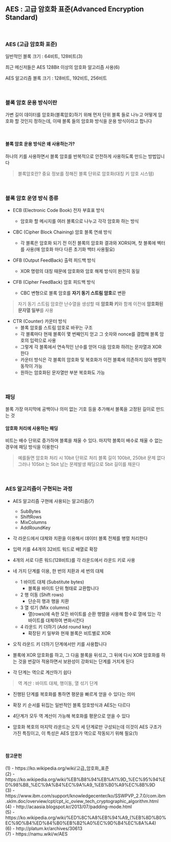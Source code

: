 ## AES : 고급 암호화 표준(Advanced Encryption Standard) ##

<br>
<h3>AES (고급 암호화 표준)</h3>

일반적인 블록 크기 : 64비트, 128비트(3)<br>

최근 메신저들은 AES 128Bit 이상의 암호화 알고리즘 사용(6)

AES 알고리즘 블록 크기 : 128비트, 192비트, 256비트<br>

<br>
<h3>블록 암호 운용 방식이란</h3>

가변 길이 데이터를 암호화(블록암호)하기 위해 먼저 단위 블록 들로 나누고 어떻게 암호화 할 것인지 정하는데, 이때 블록 들의 암호화 방식을 운용 방식이라고 합니다<br>

<br>
<h4>블록 암호 운용 방식은 왜 사용하는가?</h4>

하나의 키를 사용하면서 블록 암호를 반복적으로 안전하게 사용하도록 만드는 방법입니다<br>

> 블록암호란? 중요 정보를 정해진 블록 단위로 암호화(대칭 키 암호 시스템)


<br>
<h3>블록 암호 운영 방식 종류</h3>

- ECB (Electronic Code Book) 전자 부효표 방식
	- 암호화 할 메시지를 여러 블록으로 나누고 각각 암호화 하는 방식

- CBC (Cipher Block Chaining) 암호 블록 연쇄 방식
	- 각 블록은 암호화 되기 전 이진 블록의 암호화 결과와 XOR되며, 첫 블록에 벡터를 사용(매 암호화 마다 다른 초기화 백터 사용필요)

- OFB (Output FeedBack) 출력 피드백 방식
	- XOR 명령의 대칭 때문에 암호화와 암호 해제 방식이 완전히 동일

- CFB (Cipher FeedBack) 암호 피드백 방식
	- CBC 변형으로 블록 암호를 **자기 동기 스트림 암호**로 변환
> 자기 동기 스트림 암호란 난수열을 생성할 때 **암호화 키**와 함께 이전에 **암호화된 문자열 일부**를 사용

- CTR (Counter) 카운터 방식
	- 블록 암호를 스트림 암호로 바꾸는 구조
	- 각 블록마다 현재 블록이 몇 번째인지 얻고 그 숫자와 nonce를 결합해 블록 암호의 입력으로 사용
	- 그렇게 각 블록에서 연속적인 난수를 얻어 다음 암호화 하려는 문자열과 XOR 한다
	- 카운터 방식은 각 블록의 암호화 및 복호화가 이전 블록에 의존하지 않아 병렬적 동작이 가능
	- 원하는 암호화된 문자열만 부분 복호화도 가능

<br>
<h3>패딩</h3>
블록 가장 마지막에 공백이나 의미 없는 기호 등을 추가해서 블록을 고정된 길이로 만드는 것

<br>
<h4>암호화 처리에 사용하는 패딩</h4>
비트는 배수 단위로 증가하며 블록을 채울 수 있다. 마지막 블록이 배수로 채울 수 없는 경우에 패딩 방식을 이용한다

> 예를들면 암호화 처리 시 
> 10bit 단위로 처리
> 블록 길이 100bit, 250bit 문제 없다
> 그러나 105bit 는 5bit 남는 문제발생
> 패딩으로 5bit 길이를 채운다


<br>
<h3>AES 알고리즘이 구현되는 과정</h3>

- AES 알고리즘 구현에 사용되는 알고리즘(7)
	- SubBytes
	- ShiftRows
	- MixColumns
	- AddRoundKey

- 각 라운드에서 대체와 치환을 이용해서 데이터 블록 전체를 병렬 처리한다

- 입력 키를 44개의 32비트 워드로 배열로 확장<br>

- 4개의 서로 다른 워드(128비트)를 각 라운드에서 라운드 키로 사용<br>

- 네 가지 단계를 이용, 한 번의 치환과 세 번의 대체
	- 1 바이트 대체 (Substitute bytes)
		- 블록을 바이트 단위 형태로 교환합니다 
	- 2 행 이동 (Shift rows)
		- 단순히 행과 행을 치환
	- 3 열 섞기 (Mix columns)
		- 열(rows)에 속한 모든 바이트를 순환 행렬을 사용해 함수로 열에 있는 각 바이트를 대체하여 변화시킨다
	- 4 라운드 키 더하기 (Add round key)
		- 확장된 키 일부와 현재 블록은 비트별로 XOR

- 오직 라운드 키 더하기 단계에서만 키를 사용합니다<br>

- 블록에 XOR 암호화를 하고, 그 다음 블록을 뒤섞고, 그 뒤에 다시 XOR 암호화를 하는 것을 번갈아 적용하면서 보완성이 강화되는 단계를 거치게 된다<br>

- 각 단계는 역으로 계산하기 쉽다
> 역 계산 : 바이트 대체, 행이동, 열 섞기 단계<br>

- 진행된 단계를 복호화를 통하면 평문을 빠르게 얻을 수 있다는 의미<br>

- 확장 키 순서를 뒤집는 일반적인 블록 암호방식과 AES는 다르다<br>

- 4단계가 모두 역 계산이 가능해 복호화를 평문으로 얻을 수 있다<br>

- 암호화 복호의 마지막 라운드는 오직 세 단계로만 구성되는데 이것이 AES 구조가 가진 특징이고, 이 특성은 AES 암호가 역으로 작동되기 위해 필요(1)<br>



<br>
<h4>참고문헌</h4>
(1) - https://ko.wikipedia.org/wiki/고급_암호화_표준<br>
(2) - https://ko.wikipedia.org/wiki/%EB%B8%94%EB%A1%9D_%EC%95%94%ED%98%B8_%EC%9A%B4%EC%9A%A9_%EB%B0%A9%EC%8B%9D <br>
(3) - https://www.ibm.com/support/knowledgecenter/ko/SSWPVP_2.7.0/com.ibm.sklm.doc/overview/cpt/cpt_ic_oview_tech_cryptographic_algorithm.html <br>
(4) - http://acaasia.blogspot.kr/2013/07/padding-mode.html <br>
(5) - https://ko.wikipedia.org/wiki/%ED%8C%A8%EB%94%A9_(%EB%8D%B0%EC%9D%B4%ED%84%B0%EB%B2%A0%EC%9D%B4%EC%8A%A4) <br>
(6) - http://platum.kr/archives/30613 <br>
(7) - https://namu.wiki/w/AES
